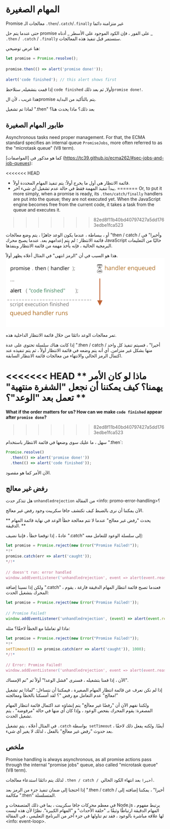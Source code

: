 # المهام الصغيرة

Promise معالجات الـ `.then`/`.catch`/`.finally` غير متزامنة دائما

حتى عندما يتم حل promise على الفور ، فإن الكود الموجود على الأسطر _ أدناه _ `.then` /` .catch` / `.finally` ستستمر قبل تنفيذ هذه المعالجات.

هنا عرض توضيحي:

```js run
let promise = Promise.resolve();

promise.then(() => alert('promise done!'));

alert('code finished'); // this alert shows first
```

إذا قمت بتشغيله, ستلاحظ `code finished` أولا, ثم بعد ذلك`promise done!`.

هذا غريب ، لأن الpromise يتم بالتأكيد من البداية.

لماذا تم تشغيل ".then" بعد ذلك؟ ماذا يحدث هنا؟

## طابور المهام الصغيرة

Asynchronous tasks need proper management. For that, the ECMA standard specifies an internal queue `PromiseJobs`, more often referred to as the "microtask queue" (V8 term).

كما هو مذكور في [المواصفات] (https://tc39.github.io/ecma262/#sec-jobs-and-job-queues):

<<<<<<< HEAD
- قائمة الانتظار هي أول ما يخرج أولاً: يتم تنفيذ المهام المحددة أولاً.
- يبدأ تنفيذ المهمة فقط في حالة عدم تشغيل أي شيء آخر.
=======
Or, to put it more simply, when a promise is ready, its `.then/catch/finally` handlers are put into the queue; they are not executed yet. When the JavaScript engine becomes free from the current code, it takes a task from the queue and executes it.
>>>>>>> 82ed8f11b40bd40797427a5dd1763edbe1fca523

أو ، ببساطة ، عندما يكون الوعد جاهزًا ، يتم وضع معالجات "then / catch / وأخيرا" في قائمة الانتظار ؛ لم يتم إعدامهم بعد. عندما يصبح محرك JavaScript خاليًا من التعليمات البرمجية الحالية ، فإنه يأخذ مهمة من قائمة الانتظار وينفذها.

هذا هو السبب في أن "الرمز انتهى" في المثال أعلاه يظهر أولاً.
![](promiseQueue.svg)

تمر معالجات الوعد دائمًا من خلال قائمة الانتظار الداخلية هذه.

إذا كانت هناك سلسلة تحتوي على عدة ".then / catch / أخيرا" ، فسيتم تنفيذ كل واحد منها بشكل غير متزامن. أي أنه يتم وضعه في قائمة الانتظار أولاً ، ثم يتم تنفيذه عند اكتمال الرمز الحالي والانتهاء من معالجات قائمة الانتظار السابقة.

<<<<<<< HEAD
** ماذا لو كان الأمر يهمنا؟ كيف يمكننا أن نجعل "الشفرة منتهية" تعمل بعد "الوعد"؟ **
=======
**What if the order matters for us? How can we make `code finished` appear after `promise done`?**
>>>>>>> 82ed8f11b40bd40797427a5dd1763edbe1fca523

سهل ، ما عليك سوى وضعها في قائمة الانتظار باستخدام ".then`:

```js run
Promise.resolve()
  .then(() => alert('promise done!'))
  .then(() => alert('code finished'));
```

الآن الأمر كما هو مقصود.

## رفض غير معالج

هل تتذكر حدث `unhandledrejection` من المقالة <info: promo-error-handling>؟

الآن يمكننا أن نرى بالضبط كيف تكتشف جافا سكريبت وجود رفض غير معالج.

** يحدث "رفض غير معالج" عندما لا تتم معالجة خطأ الوعد في نهاية قائمة المهام الدقيقة. **

عادةً ، إذا توقعنا خطأ ، فإننا نضيف ".catch" إلى سلسلة الوعود للتعامل معه:

```js run
let promise = Promise.reject(new Error("Promise Failed!"));
*!*
promise.catch(err => alert('caught'));
*/!*

// doesn't run: error handled
window.addEventListener('unhandledrejection', event => alert(event.reason));
```

ولكن إذا نسينا إضافة ".catch" ، فعندما تصبح قائمة انتظار المهام الدقيقة فارغة ، يقوم المحرك بتشغيل الحدث:

```js run
let promise = Promise.reject(new Error('Promise Failed!'));

// Promise Failed!
window.addEventListener('unhandledrejection', (event) => alert(event.reason));
```

ماذا لو تعاملنا مع الخطأ لاحقًا؟ مثله:

```js run
let promise = Promise.reject(new Error("Promise Failed!"));
*!*
setTimeout(() => promise.catch(err => alert('caught')), 1000);
*/!*

// Error: Promise Failed!
window.addEventListener('unhandledrejection', event => alert(event.reason));
```

الآن ، إذا قمنا بتشغيله ، فسنرى "فشل الوعد!" أولاً ثم "تم الإمساك".

إذا لم نكن نعرف عن قائمة انتظار المهام الصغيرة ، فيمكننا أن نتساءل: "لماذا تم تشغيل معالج" عدم التعامل مع رفض "؟ لقد أمسكنا بالخطأ ومعالجته!"

ولكننا نفهم الآن أن "رفضًا غير معالَج" يتم إنشاؤه عند اكتمال قائمة انتظار المهام المصغرة: يقوم المحرك بفحص الوعود ، وإذا كان أي منها في حالة "مرفوضة" ، يتم تشغيل الحدث.

في المثال أعلاه ، يتم تشغيل `.catch` بواسطة` setTimeout` أيضًا. ولكنه يفعل ذلك لاحقًا ، بعد حدوث "رفض غير معالَج" بالفعل ، لذلك لا يغير أي شيء.

## ملخص

Promise handling is always asynchronous, as all promise actions pass through the internal "promise jobs" queue, also called "microtask queue" (V8 term).

لذلك يتم دائمًا استدعاء معالجات `.then / catch / أخيرا` بعد انتهاء الكود الحالي.

إذا احتجنا إلى ضمان تنفيذ جزء من الرمز بعد ".then / catch / أخيرا" ، يمكننا إضافته إلى مكالمة ".then" المتسلسلة.

في معظم محركات جافا سكريبت ، بما في ذلك المتصفحات و Node.js ، يرتبط مفهوم المهام الدقيقة ارتباطًا وثيقًا بـ "حلقة الأحداث" و "المهام الكبيرة". نظرًا لأن هذه ليست لها علاقة مباشرة بالوعود ، فقد تم تناولها في جزء آخر من البرنامج التعليمي ، في المقالة <info: event-loop>.
